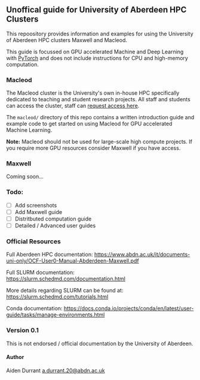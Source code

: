## Unoffical guide for University of Aberdeen HPC Clusters

This repoository provides information and examples for using the University of Aberdeen HPC clusters Maxwell and Macleod. 

This guide is focussed on GPU accelerated Machine and Deep Learning with [PyTorch](https://pytorch.org/) and does not include instructions for CPU and high-memory computation.

### Macleod
The Macleod cluster is the University's own in-house HPC specifically dedicated to teaching and student research projects. All staff and students can access the cluster, staff can [request access here](https://forms.office.com/r/Fzukzia80T).

The `macleod/` directory of this repo contains a written introduction guide and example code to get started on using Macleod for GPU accelerated Machine Learning.

**Note:** Macleod should not be used for large-scale high compute projects. If you require more GPU resources consider Maxwell if you have access. 

### Maxwell
Coming soon...

### Todo:

- [ ] Add screenshots
- [ ] Add Maxwell guide
- [ ] Distritbuted computation guide
- [ ] Detailed / Advanced user guides

### Official Resources

Full Aberdeen HPC documentation: 
https://www.abdn.ac.uk/it/documents-uni-only/OCF-User0-Manual-Abderdeen-Maxwell.pdf

Full SLURM documentation:
https://slurm.schedmd.com/documentation.html 

More details regarding SLURM can be found at: 
https://slurm.schedmd.com/tutorials.html 

Conda documentation:
https://docs.conda.io/projects/conda/en/latest/user-guide/tasks/manage-environments.html 

### Version 0.1
This is not endorsed / official documentation by the University of Aberdeen.

#### Author
Aiden Durrant
a.durrant.20@abdn.ac.uk
